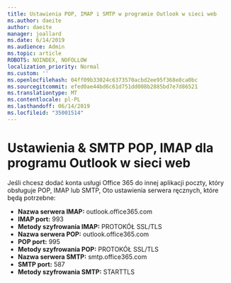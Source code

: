 ```yaml
---
title: Ustawienia POP, IMAP i SMTP w programie Outlook w sieci web
ms.author: daeite
author: daeite
manager: joallard
ms.date: 6/14/2019
ms.audience: Admin
ms.topic: article
ROBOTS: NOINDEX, NOFOLLOW
localization_priority: Normal
ms.custom: ''
ms.openlocfilehash: 04ff09b33024c6373570acbd2ee95f368e8ca0bc
ms.sourcegitcommit: efed0ae44bd6c61d751dd008b2885bd7e7d86521
ms.translationtype: MT
ms.contentlocale: pl-PL
ms.lasthandoff: 06/14/2019
ms.locfileid: "35001514"
---
```

# <a name="pop-imap--smtp-settings-for-outlook-on-the-web"></a>Ustawienia & SMTP POP, IMAP dla programu Outlook w sieci web

Jeśli chcesz dodać konta usługi Office 365 do innej aplikacji poczty, który obsługuje POP, IMAP lub SMTP, Oto ustawienia serwera ręcznych, które będą potrzebne:
  
- **Nazwa serwera IMAP:** outlook.office365.com
- **IMAP port:** 993
- **Metody szyfrowania IMAP:** PROTOKÓŁ SSL/TLS
- **Nazwa serwera POP:** outlook.office365.com  
- **POP port:** 995  
- **Metody szyfrowania POP:** PROTOKÓŁ SSL/TLS  
- **Nazwa serwera SMTP:** smtp.office365.com
- **SMTP port:** 587
- **Metody szyfrowania SMTP:** STARTTLS